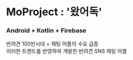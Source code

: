 # MoProject : '왔어독'
### Android + Kotlin + Firebase

반려견 100만시대 + 채팅 어플의 수요 급증  
이러한 트렌드를 반영하여 개발한 반려견 SNS 채팅 어플 

